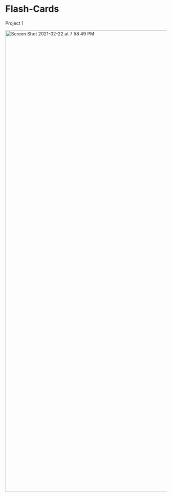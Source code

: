 # Flash-Cards
Project 1

<img width="1440" alt="Screen Shot 2021-02-22 at 7 58 49 PM" src="https://user-images.githubusercontent.com/35944206/108797473-8090cb00-7548-11eb-9052-c39c25b7e99c.png">



